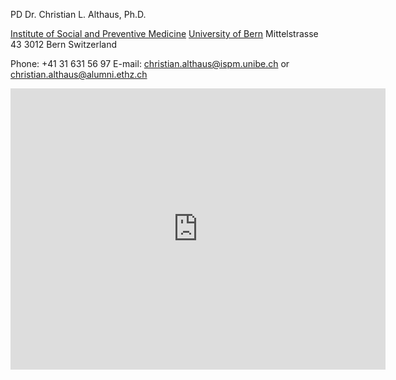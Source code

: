 PD Dr. Christian L. Althaus, Ph.D.

[Institute of Social and Preventive Medicine](https://www.ispm.unibe.ch)
[University of Bern](https:/www.unibe.ch)
Mittelstrasse 43
3012 Bern
Switzerland

Phone: +41 31 631 56 97
E-mail: [christian.althaus@ispm.unibe.ch](mailto:christian.althaus@ispm.unibe.ch) or [christian.althaus@alumni.ethz.ch](mailto:christian.althaus@alumni.ethz.ch)

<iframe src="https://www.google.com/maps/embed?pb=!1m18!1m12!1m3!1d2723.302573166134!2d7.433444716024994!3d46.955744840702785!2m3!1f0!2f0!3f0!3m2!1i1024!2i768!4f13.1!3m3!1m2!1s0x478e3996567ea17f%3A0x7f658118ac678142!2sMittelstrasse+43%2C+3012+Bern!5e0!3m2!1sde!2sch!4v1525696372949" width="600" height="450" frameborder="0" style="border:0" allowfullscreen></iframe>
